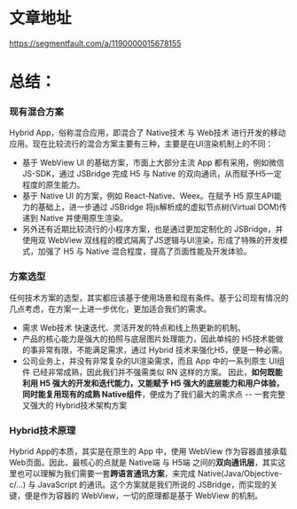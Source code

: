 # 文章地址
https://segmentfault.com/a/1190000015678155
# 总结：
### 现有混合方案
Hybrid App，俗称混合应用，即混合了 Native技术 与 Web技术 进行开发的移动应用。现在比较流行的混合方案主要有三种，主要是在UI渲染机制上的不同：

* 基于 WebView UI 的基础方案，市面上大部分主流 App 都有采用，例如微信JS-SDK，通过 JSBridge 完成 H5 与 Native 的双向通讯，从而赋予H5一定程度的原生能力。
* 基于 Native UI 的方案，例如 React-Native、Weex。在赋予 H5 原生API能力的基础上，进一步通过 JSBridge 将js解析成的虚拟节点树(Virtual DOM)传递到 Native 并使用原生渲染。
* 另外还有近期比较流行的小程序方案，也是通过更加定制化的 JSBridge，并使用双 WebView 双线程的模式隔离了JS逻辑与UI渲染，形成了特殊的开发模式，加强了 H5 与 Native 混合程度，提高了页面性能及开发体验。
### 方案选型
任何技术方案的选型，其实都应该基于使用场景和现有条件。基于公司现有情况的几点考虑，在方案一上进一步优化，更加适合我们的需求。

* 需求 Web技术 快速迭代、灵活开发的特点和线上热更新的机制。
* 产品的核心能力是强大的拍照与底层图片处理能力，因此单纯的 H5技术能做的事非常有限，不能满足需求，通过 Hybrid 技术来强化H5，便是一种必需。
* 公司业务上，并没有非常复杂的UI渲染需求，而且 App 中的一系列原生 UI组件 已经非常成熟，因此我们并不强需类似 RN 这样的方案。
因此，**如何既能利用 H5 强大的开发和迭代能力，又能赋予 H5 强大的底层能力和用户体验，同时能复用现有的成熟 Native组件**，便成为了我们最大的需求点 -- 一套完整又强大的 Hybrid技术架构方案
 ### Hybrid技术原理
 Hybrid App的本质，其实是在原生的 App 中，使用 WebView 作为容器直接承载 Web页面。因此，最核心的点就是 Native端 与 H5端 之间的**双向通讯层**，其实这里也可以理解为我们需要一套**跨语言通讯方案**，来完成 Native(Java/Objective-c/...) 与 JavaScript 的通讯。这个方案就是我们所说的 JSBridge，而实现的关键，便是作为容器的 WebView，一切的原理都是基于 WebView 的机制。